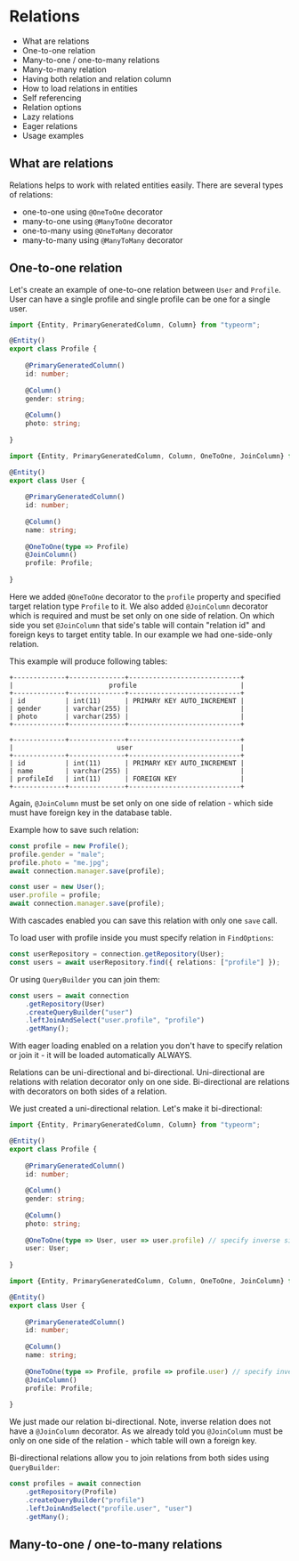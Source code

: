 # Relations

* What are relations
* One-to-one relation
* Many-to-one / one-to-many relations
* Many-to-many relation
* Having both relation and relation column
* How to load relations in entities
* Self referencing
* Relation options
* Lazy relations
* Eager relations
* Usage examples

## What are relations

Relations helps to work with related entities easily. 
There are several types of relations:

* one-to-one using `@OneToOne` decorator
* many-to-one using `@ManyToOne` decorator
* one-to-many using `@OneToMany` decorator
* many-to-many using `@ManyToMany` decorator
          
## One-to-one relation

Let's create an example of one-to-one relation between `User` and `Profile`.
User can have a single profile and single profile can be one for a single user.

```typescript
import {Entity, PrimaryGeneratedColumn, Column} from "typeorm";

@Entity()
export class Profile {
    
    @PrimaryGeneratedColumn()
    id: number;
    
    @Column()
    gender: string;
    
    @Column()
    photo: string;
    
}
```

```typescript
import {Entity, PrimaryGeneratedColumn, Column, OneToOne, JoinColumn} from "typeorm";

@Entity()
export class User {
    
    @PrimaryGeneratedColumn()
    id: number;
    
    @Column()
    name: string;
    
    @OneToOne(type => Profile)
    @JoinColumn()
    profile: Profile;
    
}
```

Here we added `@OneToOne` decorator to the `profile` property and specified target relation type `Profile` to it.
We also added `@JoinColumn` decorator which is required and must be set only on one side of relation.
On which side you set `@JoinColumn` that side's table will contain "relation id" and foreign keys to target entity table.
In our example we had one-side-only relation.

This example will produce following tables:

```shell
+-------------+--------------+----------------------------+
|                        profile                          |
+-------------+--------------+----------------------------+
| id          | int(11)      | PRIMARY KEY AUTO_INCREMENT |
| gender      | varchar(255) |                            |
| photo       | varchar(255) |                            |
+-------------+--------------+----------------------------+

+-------------+--------------+----------------------------+
|                          user                           |
+-------------+--------------+----------------------------+
| id          | int(11)      | PRIMARY KEY AUTO_INCREMENT |
| name        | varchar(255) |                            |
| profileId   | int(11)      | FOREIGN KEY                |
+-------------+--------------+----------------------------+
```

Again, `@JoinColumn` must be set only on one side of relation - which side must have foreign key in the database table.

Example how to save such relation:

```typescript
const profile = new Profile();
profile.gender = "male";
profile.photo = "me.jpg";
await connection.manager.save(profile);

const user = new User();
user.profile = profile;
await connection.manager.save(profile);
```

With cascades enabled you can save this relation with only one `save` call.

To load user with profile inside you must specify relation in `FindOptions`:
 
```typescript
const userRepository = connection.getRepository(User);
const users = await userRepository.find({ relations: ["profile"] });
```

Or using `QueryBuilder` you can join them:

```typescript
const users = await connection
    .getRepository(User)
    .createQueryBuilder("user")
    .leftJoinAndSelect("user.profile", "profile")
    .getMany();
```

With eager loading enabled on a relation you don't have to specify relation or join it - it will be loaded automatically ALWAYS.

Relations can be uni-directional and bi-directional. 
Uni-directional are relations with relation decorator only on one side.
Bi-directional are relations with decorators on both sides of a relation.

We just created a uni-directional relation. Let's make it bi-directional:

```typescript
import {Entity, PrimaryGeneratedColumn, Column} from "typeorm";

@Entity()
export class Profile {
    
    @PrimaryGeneratedColumn()
    id: number;
    
    @Column()
    gender: string;
    
    @Column()
    photo: string;
    
    @OneToOne(type => User, user => user.profile) // specify inverse side as a second parameter
    user: User;
    
}
```

```typescript
import {Entity, PrimaryGeneratedColumn, Column, OneToOne, JoinColumn} from "typeorm";

@Entity()
export class User {
    
    @PrimaryGeneratedColumn()
    id: number;
    
    @Column()
    name: string;
    
    @OneToOne(type => Profile, profile => profile.user) // specify inverse side as a second parameter
    @JoinColumn()
    profile: Profile;
    
}
```

We just made our relation bi-directional. Note, inverse relation does not have a `@JoinColumn` decorator.
As we already told you `@JoinColumn` must be only on one side of the relation - which table will own a foreign key.

Bi-directional relations allow you to join relations from both sides using `QueryBuilder`: 

```typescript
const profiles = await connection
    .getRepository(Profile)
    .createQueryBuilder("profile")
    .leftJoinAndSelect("profile.user", "user")
    .getMany();
```

## Many-to-one / one-to-many relations